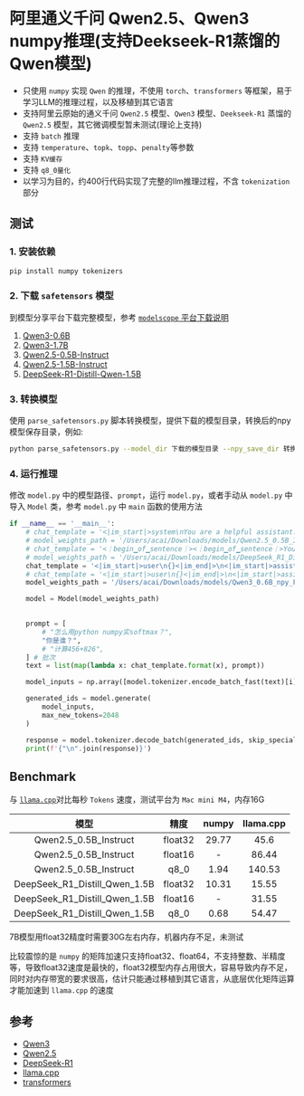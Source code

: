 # 阿里通义千问 Qwen2.5、Qwen3 numpy推理(支持Deekseek-R1蒸馏的Qwen模型)

- 只使用 `numpy` 实现 `Qwen` 的推理，不使用 `torch`、`transformers` 等框架，易于学习LLM的推理过程，以及移植到其它语言
- 支持阿里云原始的通义千问 `Qwen2.5` 模型、`Qwen3` 模型、`Deekseek-R1` 蒸馏的 `Qwen2.5` 模型，其它微调模型暂未测试(理论上支持)
- 支持 `batch` 推理
- 支持 `temperature`、`topk`、`topp`、`penalty`等参数
- 支持 `KV缓存`
- 支持 `q8_0量化`
- 以学习为目的，约400行代码实现了完整的llm推理过程，不含 `tokenization` 部分

## 测试

### 1. 安装依赖

```bash
pip install numpy tokenizers
```

### 2. 下载 `safetensors` 模型

到模型分享平台下载完整模型，参考 [`modelscope` 平台下载说明](https://www.modelscope.cn/docs/models/download)

  1. [Qwen3-0.6B](https://www.modelscope.cn/models/Qwen/Qwen3-0.6B/summary)
  2. [Qwen3-1.7B](https://www.modelscope.cn/models/Qwen/Qwen3-1.7B/summary)
  3. [Qwen2.5-0.5B-Instruct](https://www.modelscope.cn/models/Qwen/Qwen2.5-0.5B-Instruct/summary)
  4. [Qwen2.5-1.5B-Instruct](https://www.modelscope.cn/models/Qwen/Qwen2.5-1.5B-Instruct/summary)
  5. [DeepSeek-R1-Distill-Qwen-1.5B](https://www.modelscope.cn/models/deepseek-ai/DeepSeek-R1-Distill-Qwen-1.5B/summary)

### 3. 转换模型

使用 `parse_safetensors.py` 脚本转换模型，提供下载的模型目录，转换后的npy模型保存目录，例如:

```bash
python parse_safetensors.py --model_dir 下载的模型目录 --npy_save_dir 转换后的npy模型保存目录
```

### 4. 运行推理

修改 `model.py` 中的模型路径、`prompt`，运行 `model.py`，或者手动从 `model.py` 中导入 `Model` 类，参考 `model.py` 中 `main` 函数的使用方法

```python
if __name__ == '__main__':
    # chat_template = '<|im_start|>system\nYou are a helpful assistant.<|im_end|>\n<|im_start|>user\n{}<|im_end|>\n<|im_start|>assistant\n'
    # model_weights_path = '/Users/acai/Downloads/models/Qwen2.5_0.5B_Instruct_npy_FP32'
    # chat_template = '<｜begin▁of▁sentence｜><｜begin▁of▁sentence｜>You are a helpful assistant.<｜User｜>{}<｜Assistant｜><think>\n'
    # model_weights_path = '/Users/acai/Downloads/models/DeepSeek_R1_Distill_Qwen_1.5B_npy_FP32'
    chat_template = '<|im_start|>user\n{}<|im_end|>\n<|im_start|>assistant\n<think>\n\n</think>\n\n' # no thinking mode
    # chat_template = '<|im_start|>user\n{}<|im_end|>\n<|im_start|>assistant\n<think>\n' # thinking mode
    model_weights_path = '/Users/acai/Downloads/models/Qwen3_0.6B_npy_FP32'

    model = Model(model_weights_path)

    
    prompt = [
        # "怎么用python numpy实softmax？",
        "你是谁？",
        # "计算456+826",
    ] # 批次
    text = list(map(lambda x: chat_template.format(x), prompt))

    model_inputs = np.array([model.tokenizer.encode_batch_fast(text)[i].ids for i in range(len(text))], dtype=np.int32)

    generated_ids = model.generate(
        model_inputs,
        max_new_tokens=2048
    )

    response = model.tokenizer.decode_batch(generated_ids, skip_special_tokens=True)
    print(f'{"\n".join(response)}')
```

## Benchmark

与 [`llama.cpp`](https://github.com/ggml-org/llama.cpp/releases/tag/b4722)对比每秒 `Tokens` 速度，测试平台为 `Mac mini M4`，内存16G

|模型|精度|numpy|llama.cpp|
|:---:|:---:|:---:|:---:|
|Qwen2.5_0.5B_Instruct|float32|29.77|45.6|
|Qwen2.5_0.5B_Instruct|float16|-|86.44|
|Qwen2.5_0.5B_Instruct|q8_0|1.94|140.53|
|DeepSeek_R1_Distill_Qwen_1.5B|float32|10.31|15.55|
|DeepSeek_R1_Distill_Qwen_1.5B|float16|-|31.55|
|DeepSeek_R1_Distill_Qwen_1.5B|q8_0|0.68|54.47|

7B模型用float32精度时需要30G左右内存，机器内存不足，未测试

比较震惊的是 `numpy` 的矩阵加速只支持float32、float64，不支持整数、半精度等，导致float32速度是最快的，float32模型内存占用很大，容易导致内存不足，同时对内存带宽的要求很高，估计只能通过移植到其它语言，从底层优化矩阵运算才能加速到 `llama.cpp` 的速度

## 参考

- [Qwen3](https://qwenlm.github.io/blog/qwen3/)
- [Qwen2.5](https://qwenlm.github.io/blog/qwen2.5/)
- [DeepSeek-R1](https://github.com/deepseek-ai/DeepSeek-R1/)
- [llama.cpp](https://github.com/ggml-org/llama.cpp)
- [transformers](https://github.com/huggingface/transformers)
